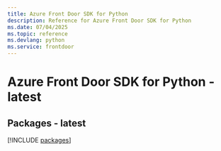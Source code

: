 ```yaml
---
title: Azure Front Door SDK for Python
description: Reference for Azure Front Door SDK for Python
ms.date: 07/04/2025
ms.topic: reference
ms.devlang: python
ms.service: frontdoor
---
```

# Azure Front Door SDK for Python - latest
## Packages - latest
[!INCLUDE [packages](front-door-index.md)]